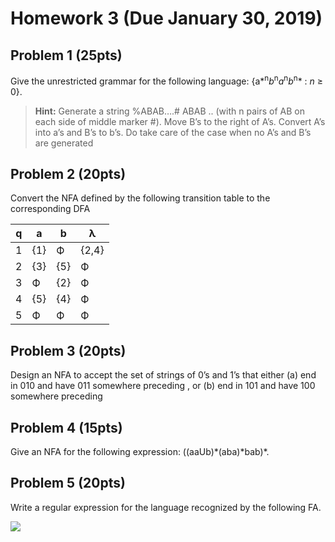 # Homework 3 (Due January 30, 2019)

## Problem 1 (25pts)

Give the unrestricted grammar for the following language:
{a*<sup>n</sup>*b*<sup>n</sup>*a*<sup>n</sup>*b*<sup>n</sup>* : _n_ ≥
0}.

> **Hint:** Generate a string %ABAB….\# ABAB .. (with n pairs of AB on each
> side of middle marker \#). Move B’s to the right of A’s. Convert A’s
> into a’s and B’s to b’s. Do take care of the case when no A’s and B’s
> are generated

## Problem 2 (20pts)

Convert the NFA defined by the following transition table to the
corresponding DFA

| q   | a   | b   | λ     |
| --- | --- | --- | ----- |
| 1   | {1} | Ф   | {2,4} |
| 2   | {3} | {5} | Ф     |
| 3   | Ф   | {2} | Ф     |
| 4   | {5} | {4} | Ф     |
| 5   | Ф   | Ф   | Ф     |

## Problem 3 (20pts)

Design an NFA to accept the set of strings of 0’s and 1’s that either
(a) end in 010 and have 011 somewhere preceding , or (b) end in 101 and
have 100 somewhere preceding

## Problem 4 (15pts)

Give an NFA for the following expression: ((aaUb)\*(aba)\*bab)\*.

## Problem 5 (20pts)

Write a regular expression for the language recognized by the following
FA.

![](media/image1.emf)
